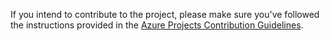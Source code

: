 If you intend to contribute to the project, please make sure you've followed the instructions provided in the [Azure Projects Contribution Guidelines](http://azure.github.io/guidelines/).


